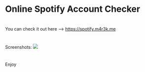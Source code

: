 # Online Spotify Account Checker
#
You can check it out here --> https://spotify.m4r3k.me
#
Screenshots:
<img src="https://i.imgur.com/92Pl4M1.png"></img>
#
#
Enjoy
